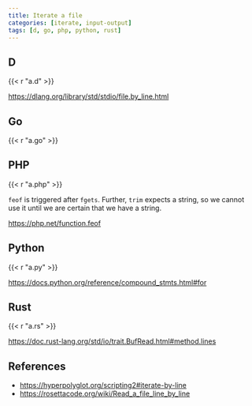 ```yaml
---
title: Iterate a file
categories: [iterate, input-output]
tags: [d, go, php, python, rust]
---
```


## D

{{< r "a.d" >}}

<https://dlang.org/library/std/stdio/file.by_line.html>

## Go

{{< r "a.go" >}}

## PHP

{{< r "a.php" >}}

`feof` is triggered after `fgets`. Further, `trim` expects a string, so we
cannot use it until we are certain that we have a string.

<https://php.net/function.feof>

## Python

{{< r "a.py" >}}

<https://docs.python.org/reference/compound_stmts.html#for>

## Rust

{{< r "a.rs" >}}

<https://doc.rust-lang.org/std/io/trait.BufRead.html#method.lines>

## References

- <https://hyperpolyglot.org/scripting2#iterate-by-line>
- <https://rosettacode.org/wiki/Read_a_file_line_by_line>
